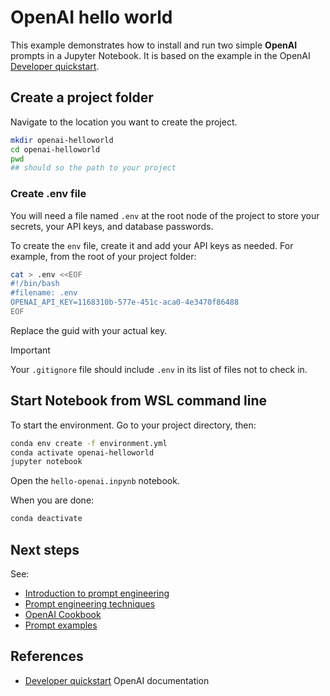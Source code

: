 # OpenAI hello world

This example demonstrates how to install and run two simple **OpenAI** prompts in a Jupyter Notebook. It is based on the example in the OpenAI [Developer quickstart](https://platform.openai.com/docs/quickstart?language-preference=python&quickstart-example=completions&desktop-os=windows).

## Create a project folder

Navigate to the location you want to create the project.

```bash
mkdir openai-helloworld
cd openai-helloworld
pwd
## should so the path to your project
```

### Create .env file

You will need a file named `.env` at the root node of the project to store your secrets, your API keys, and database passwords.

To create the `env` file, create it and add your API keys as needed. For example, from the root of your project folder:

```sh
cat > .env <<EOF
#!/bin/bash  
#filename: .env
OPENAI_API_KEY=1168310b-577e-451c-aca0-4e3470f86488
EOF
```

Replace the guid with your actual key. 

> [!IMPORTANT]
> Your `.gitignore` file should include `.env` in its list of files not to check in.


## Start Notebook from WSL command line

To start the environment. Go to your project directory, then:

```bash
conda env create -f environment.yml
conda activate openai-helloworld
jupyter notebook
```

Open the `hello-openai.inpynb` notebook.

When you are done:

```bash
conda deactivate
```

## Next steps

See:

- [Introduction to prompt engineering](https://learn.microsoft.com/en-us/azure/ai-services/openai/concepts/prompt-engineering) 
- [Prompt engineering techniques](https://learn.microsoft.com/en-us/azure/ai-services/openai/concepts/advanced-prompt-engineering) 
- [OpenAI Cookbook](https://github.com/openai/openai-cookbook)
- [Prompt examples](https://platform.openai.com/docs/examples)

## References

- [Developer quickstart](https://platform.openai.com/docs/quickstart?language-preference=python&quickstart-example=completions&desktop-os=windows) OpenAI documentation